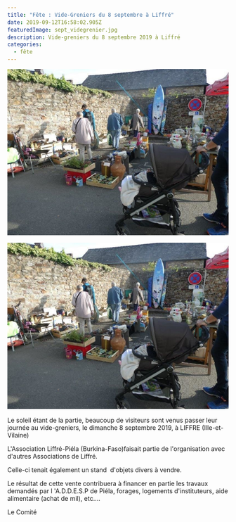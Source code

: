 ```yaml
---
title: "Fête : Vide-Greniers du 8 septembre à Liffré"
date: 2019-09-12T16:58:02.905Z
featuredImage: sept_videgrenier.jpg
description: Vide-greniers du 8 septembre 2019 à Liffré
categories:
  - fête
---
```

![](sept_videgrenier3.jpg)

![](sept_videgrenier3.jpg)

Le soleil étant de la partie, beaucoup de visiteurs sont venus passer leur journée au vide-greniers, le dimanche 8 septembre 2019, à LIFFRE (Ille-et-Vilaine)

L'Association Liffré-Piéla (Burkina-Faso)faisait partie de l'organisation avec d'autres Associations de Liffré.

Celle-ci tenait également un stand  d'objets divers à vendre.

Le résultat de cette vente contribuera à financer en partie les travaux demandés par l 'A.D.D.E.S.P de Piéla, forages, logements d'instituteurs, aide alimentaire (achat de mil), etc....

Le Comité